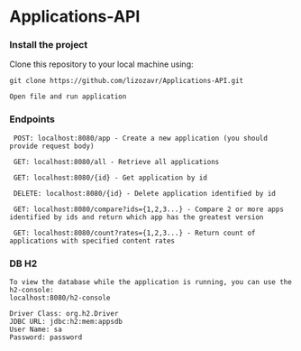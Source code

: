 # Applications-API

### Install the project

Clone this repository to your local machine using:

```shell
git clone https://github.com/lizozavr/Applications-API.git

Open file and run application
```

### Endpoints
```shell
 POST: localhost:8080/app - Create a new application (you should provide request body)
 
 GET: localhost:8080/all - Retrieve all applications
 
 GET: localhost:8080/{id} - Get application by id
 
 DELETE: localhost:8080/{id} - Delete application identified by id
 
 GET: localhost:8080/compare?ids={1,2,3...} - Compare 2 or more apps identified by ids and return which app has the greatest version
 
 GET: localhost:8080/count?rates={1,2,3...} - Return count of applications with specified content rates
 ```
 
 ### DB H2
 ```shell
 To view the database while the application is running, you can use the h2-console:
 localhost:8080/h2-console
 
 Driver Class: org.h2.Driver
 JDBC URL: jdbc:h2:mem:appsdb
 User Name: sa
 Password: password
 ```
